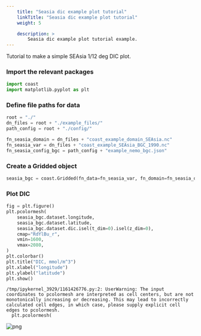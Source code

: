 ```yaml
---
    title: "Seasia dic example plot tutorial"
    linkTitle: "Seasia dic example plot tutorial"
    weight: 5

    description: >
        Seasia dic example plot tutorial example.
---
```

Tutorial to make a simple SEAsia 1/12 deg DIC plot.

### Import the relevant packages


```python
import coast
import matplotlib.pyplot as plt
```

### Define file paths for data


```python
root = "./"
dn_files = root + "./example_files/"
path_config = root + "./config/"

fn_seasia_domain = dn_files + "coast_example_domain_SEAsia.nc"
fn_seasia_var = dn_files + "coast_example_SEAsia_BGC_1990.nc"
fn_seasia_config_bgc = path_config + "example_nemo_bgc.json"
```

### Create a Gridded object


```python
seasia_bgc = coast.Gridded(fn_data=fn_seasia_var, fn_domain=fn_seasia_domain, config=fn_seasia_config_bgc)
```

### Plot DIC


```python
fig = plt.figure()
plt.pcolormesh(
    seasia_bgc.dataset.longitude,
    seasia_bgc.dataset.latitude,
    seasia_bgc.dataset.dic.isel(t_dim=0).isel(z_dim=0),
    cmap="RdYlBu_r",
    vmin=1600,
    vmax=2080,
)
plt.colorbar()
plt.title("DIC, mmol/m^3")
plt.xlabel("longitude")
plt.ylabel("latitude")
plt.show()
```

    /tmp/ipykernel_3929/1161426776.py:2: UserWarning: The input coordinates to pcolormesh are interpreted as cell centers, but are not monotonically increasing or decreasing. This may lead to incorrectly calculated cell edges, in which case, please supply explicit cell edges to pcolormesh.
      plt.pcolormesh(



    
![png](/COAsT/seasia_dic_example_plot_tutorial_files/seasia_dic_example_plot_tutorial_8_1.png)
    



```python

```
